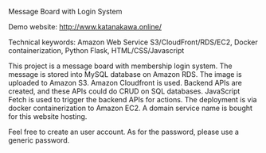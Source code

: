 Message Board with Login System <br>

Demo website: http://www.katanakawa.online/  <br>

Technical keywords: Amazon Web Service S3/CloudFront/RDS/EC2, Docker containerization, Python Flask, HTML/CSS/Javascript

This project is a message board with membership login system. The message is stored into MySQL database on Amazon RDS. The image is uploaded to Amazon S3. Amazon Cloudfront is used. Backend APIs are created, and these APIs could do CRUD on SQL databases. JavaScript Fetch is used to trigger the backend APIs for actions. The deployment is via docker containerization to Amazon EC2. A domain service name is bought for this website hosting. <br>

Feel free to create an user account. As for the password, please use a generic password. <br>
